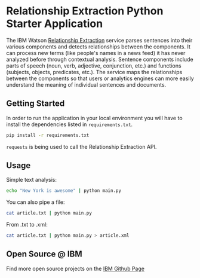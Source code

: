 # Relationship Extraction Python Starter Application

  The IBM Watson [Relationship Extraction][relationship_extraction] service parses sentences into their various components and detects relationships between the components. It can process new terms (like people's names in a news feed) it has never analyzed before through contextual analysis. Sentence components include parts of speech (noun, verb, adjective, conjunction, etc.) and functions (subjects, objects, predicates, etc.). The service maps the relationships between the components so that users or analytics engines can more easily understand the meaning of individual sentences and documents.

## Getting Started
In order to run the application in your local environment you will have to install the dependencies listed in `requirements.txt`.

```sh
pip install -r requirements.txt
```

`requests`  is being used to call the Relationship Extraction API.

## Usage
Simple text analysis:
```sh
echo "New York is awesome" | python main.py
```

You can also pipe a file:
```sh
cat article.txt | python main.py
```

From .txt to .xml:
```sh
cat article.txt | python main.py > article.xml
```

## Open Source @ IBM
  Find more open source projects on the [IBM Github Page](http://ibm.github.io/)

[relationship_extraction]: http://www.ibm.com/smarterplanet/us/en/ibmwatson/developercloud/doc/sireapi/